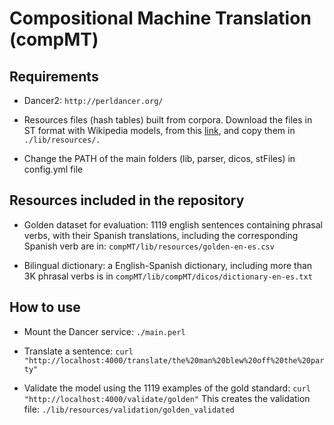 # Compositional Machine Translation (compMT)

## Requirements

* Dancer2: ```http://perldancer.org/```

* Resources files (hash tables) built from corpora. Download the files in ST format with Wikipedia models, from this [link](https://nubeusc-my.sharepoint.com/:u:/g/personal/pablo_gamallo_usc_es/EWPYeTFZCiZEnMl1HVQzK3cBJEQQ6KEId70PBh5xWVl30w?e=O1jfq2), and copy them in `./lib/resources/.`


* Change the PATH of the main folders (lib, parser, dicos, stFiles) in config.yml file

## Resources included in the repository

* Golden dataset for evaluation: 1119 english sentences containing phrasal verbs, with their Spanish translations, including the corresponding Spanish verb are in: `compMT/lib/resources/golden-en-es.csv`

* Bilingual dictionary: a English-Spanish dictionary, including more than 3K phrasal verbs is in `compMT/lib/compMT/dicos/dictionary-en-es.txt`

## How to use
* Mount the Dancer service:
```./main.perl```

* Translate a sentence:
```curl "http://localhost:4000/translate/the%20man%20blew%20off%20the%20party"```

* Validate the model using the 1119 examples of the gold standard:
```curl "http://localhost:4000/validate/golden"```
This creates the validation file: `./lib/resources/validation/golden_validated`


